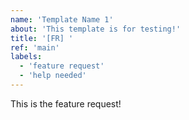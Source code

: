 ```yaml
---
name: 'Template Name 1'
about: 'This template is for testing!'
title: '[FR] '
ref: 'main'
labels:
  - 'feature request'
  - 'help needed'
---
```


This is the feature request!